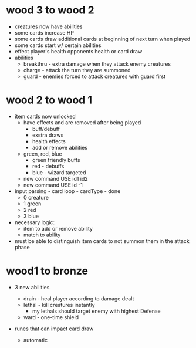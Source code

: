 # wood 3 to wood 2

- creatures now have abilities
- some cards increase HP
- some cards draw additional cards at beginning of next turn when played
- some cards start w/ certain abilities
- effect player's health opponents health or card draw
- abilities
  - breakthru - extra damage when they attack enemy creatures
  - charge - attack the turn they are summoned
  - guard - enemies forced to attack creatures with guard first

# wood 2 to wood 1

- item cards now unlocked
  - have effects and are removed after being played
    - buff/debuff
    - exstra draws
    - health effects
    - add or remove abilities
  - green, red, blue
    - green friendly buffs
    - red - debuffs
    - blue - wizard targeted
  - new command USE id1 id2
  - new command USE id -1
- input parsing - card loop - cardType - done
  - 0 creature
  - 1 green
  - 2 red
  - 3 blue
- necessary logic:
  - item to add or remove ability
  - match to ability
- must be able to distinguish item cards to not summon them in the attack phase

# wood1 to bronze

- 3 new abilities
  - drain - heal player according to damage dealt
  - lethal - kill creatures instantly
    - my lethals should target enemy with highest Defense
  - ward - one-time shield

- runes that can impact card draw
  - automatic